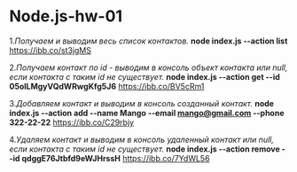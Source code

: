 # Node.js-hw-01

1._Получаем и выводим весь список контактов._
**node index.js --action list**
https://ibb.co/st3jgMS

2._Получаем контакт по id - выводим в консоль объект контакта или null, если контакта с таким id не существует._
**node index.js --action get --id 05olLMgyVQdWRwgKfg5J6**
https://ibb.co/BV5cRm1

3._Добавляем контакт и выводим в консоль созданный контакт._
**node index.js --action add --name Mango --email mango@gmail.com --phone 322-22-22**
https://ibb.co/C29rbjy

4._Удаляем контакт и выводим в консоль удаленный контакт или null, если контакта с таким id не существует._
**node index.js --action remove --id qdggE76Jtbfd9eWJHrssH**
https://ibb.co/7YdWL56
